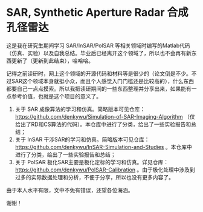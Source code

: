 # SAR, Synthetic Aperture Radar 合成孔径雷达

这是我在研究生期间学习 SAR/InSAR/PolSAR 等相关领域时编写的Matlab代码（仿真、实验）以及自我总结。毕业后已经离开这个领域了，所以也不会再有新东西更新了（更新到此结束），哈哈哈。

记得之前读研时，网上这个领域的开源代码和材料等是很少的（论文倒是不少。不过SAR这个领域本身就挺小众，而且个人感觉入门门槛还是比较高的），什么东西都要自己一点点摸索。所以我把读研期间的一些东西整理并分享出来，如果能有一点参考价值，也就是这个项目的意义了。

1. 关于 SAR 成像算法的学习和仿真。简略版本可见仓库：https://github.com/denkywu/Simulation-of-SAR-Imaging-Algorithm （仅给出了RD和CS算法的代码）。本仓库中进行了分类，给出了一些实验报告和总结；
2. 关于 InSAR 干涉SAR的学习和仿真。简略版本可见仓库：https://github.com/denkywu/InSAR-Simulation-and-Studies 。本仓库中进行了分类，给出了一些实验报告和总结；
3. 关于 PolSAR 极化SAR主要是极化定标的学习和仿真。详见仓库：https://github.com/denkywu/PolSAR-Calibration 。由于极化处理中涉及到过多的实际数据处理和分析，不便于分享，所以也没有更多内容了。

由于本人水平有限，文中不免有错误，还望各位海涵。

谢谢！
